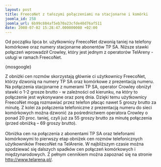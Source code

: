 ```yaml
---
layout: post
title: FreecoNet z tańszymi połączeniami na stacjonarne i komórki
joomla_id: 258
joomla_url: 6b99c884af5eb70a23cfde40d76af511
date: 2008-07-02 15:28:47.000000000 +02:00
---
```

Od początku lipca br. użytkownicy FreecoNet dzwonią taniej na telefony kom&oacute;rkowe oraz numery stacjonarne abonent&oacute;w TP SA. Niższe stawki połączeń wprowadził Crowley, kt&oacute;ry jest jednym z operator&oacute;w TelAreny - usługi w ramach FreecoNet.<p>{mosgoogle}</p><p>Z obniżki cen rozm&oacute;w skorzystają gł&oacute;wnie ci użytkownicy FreecoNet, kt&oacute;rzy dzwonią na numery TP SA oraz kom&oacute;rkowe z prezentacją numeru. Na połączenia stacjonarne z numerami TP SA, operator Crowley obniżył stawki o 1-2 grosze brutto - w zależności od kierunku, na kt&oacute;ry to połączenie jest wykonywane oraz porę dnia. Dzięki temu użytkownicy FreecoNet mogą rozmawiać przez telefon płacąc nawet 5 groszy brutto za minutę. Z kolei za połączenia telefoniczne z prezentacją numeru do sieci kom&oacute;rkowych można dzwonić za pośrednictwem operatora Crowley o ponad 20 proc. taniej, czyli już za 55 groszy brutto za minutę połączenia (przed obniżką &ndash; 69 groszy brutto).<br /><br />Obniżka cen na połączenia z abonentami TP SA oraz telefonami kom&oacute;rkowymi to pierwszy etap obniżek cen rozm&oacute;w telefonicznych użytkownik&oacute;w FreecoNet na TelArenie. W najbliższym czasie można spodziewać się dalszych spadk&oacute;w cen połączeń kom&oacute;rkowych i międzynarodowych. Z pełnym cennikiem można zapoznać się na stronie <a href="http://www.telarena.pl/" target="_blank">http://www.telarena.pl/</a>.</p>
